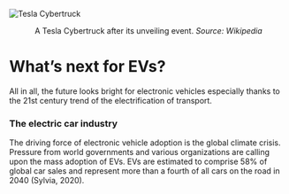 ![Tesla Cybertruck](https://upload.wikimedia.org/wikipedia/commons/0/0c/Tesla_Cybertruck_outside_unveil_modified_by_Smnt.jpg)
<p align="center">A Tesla Cybertruck after its unveiling event. <em>Source: Wikipedia</em></p>

# What’s next for EVs?
All in all, the future looks bright for electronic vehicles especially thanks to the 21st century trend of the electrification of transport.
### The electric car industry 
The driving force of electronic vehicle adoption is the global climate crisis. Pressure from world governments and various organizations are calling upon the mass adoption of EVs. EVs are estimated to comprise 58% of global car sales and represent more than a fourth of all cars on the road in 2040 (Sylvia, 2020).

